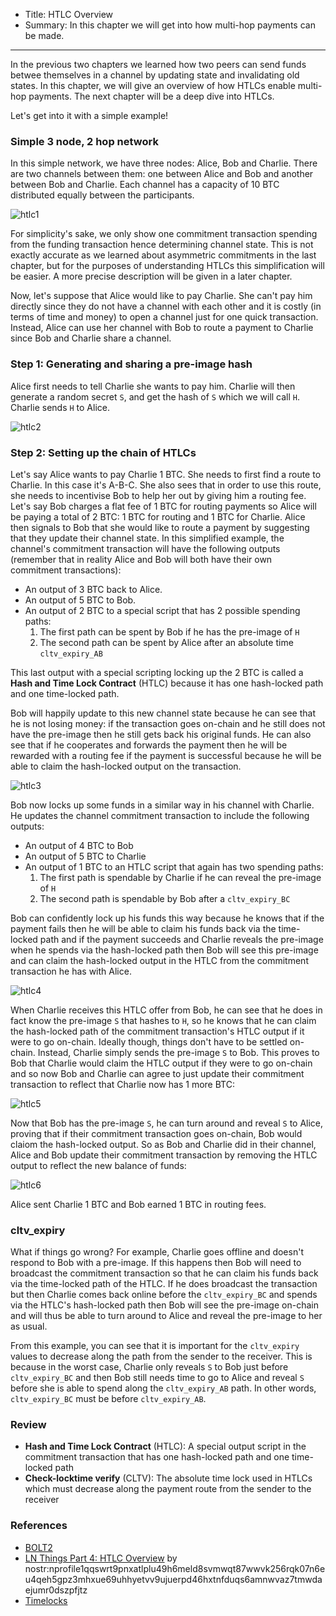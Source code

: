 - Title: HTLC Overview
- Summary: In this chapter we will get into how multi-hop payments can be made. 

---


In the previous two chapters we learned how two peers can send funds betwee themselves in a channel by updating state and invalidating old states. In this chapter, we will give an overview of how HTLCs enable multi-hop payments. The next chapter will be a deep dive into HTLCs. 

Let's get into it with a simple example!

### Simple 3 node, 2 hop network

In this simple network, we have three nodes: Alice, Bob and Charlie. There are two channels between them: one between Alice and Bob and another between Bob and Charlie. Each channel has a capacity of 10 BTC distributed equally between the participants. 

![htlc1](https://cdn.satellite.earth/16142449f2ce9a04f17706b70711898057dd09a29008383d796e308d0fd29ea1.png)

For simplicity's sake, we only show one commitment transaction spending from the funding transaction hence determining channel state. This is not exactly accurate as we learned about asymmetric commitments in the last chapter, but for the purposes of understanding HTLCs this simplification will be easier. A more precise description will be given in a later chapter. 

Now, let's suppose that Alice would like to pay Charlie. She can't pay him directly since they do not have a channel with each other and it is costly (in terms of time and money) to open a channel just for one quick transaction. Instead, Alice can use her channel with Bob to route a payment to Charlie since Bob and Charlie share a channel. 

### Step 1: Generating and sharing a pre-image hash

Alice first needs to tell Charlie she wants to pay him. Charlie will then generate a random secret `S`, and get the hash of `S` which we will call `H`. Charlie sends `H` to Alice. 

![htlc2](https://cdn.satellite.earth/7a323b6bd0a8587b137396c9f1a5ff7520a9361138281899a7fc3bd72bb17eba.png)

### Step 2: Setting up the chain of HTLCs

Let's say Alice wants to pay Charlie 1 BTC. She needs to first find a route to Charlie. In this case it's A-B-C. She also sees that in order to use this route, she needs to incentivise Bob to help her out by giving him a routing fee. Let's say Bob charges a flat fee of 1 BTC for routing payments so Alice will be paying a total of 2 BTC: 1 BTC for routing and 1 BTC for Charlie. Alice then signals to Bob that she would like to route a payment by suggesting that they update their channel state. In this simplified example, the channel's commitment transaction will have the following outputs (remember that in reality Alice and Bob will both have their own commitment transactions): 

- An output of 3 BTC back to Alice.
- An output of 5 BTC to Bob. 
- An output of 2 BTC to a special script that has 2 possible spending paths:
    1. The first path can be spent by Bob if he has the pre-image of `H`
    2. The second path can be spent by Alice after an absolute time `cltv_expiry_AB`

This last output with a special scripting locking up the 2 BTC is called a **Hash and Time Lock Contract** (HTLC) because it has one hash-locked path and one time-locked path. 

Bob will happily update to this new channel state because he can see that he is not losing money: if the transaction goes on-chain and he still does not have the pre-image then he still gets back his original funds. He can also see that if he cooperates and forwards the payment then he will be rewarded with a routing fee if the payment is successful because he will be able to claim the hash-locked output on the transaction. 

![htlc3](https://cdn.satellite.earth/95dbdad0c70c9651a80846b72628bbe0c83759919bd0aec4a12fa8cc8400663f.png)

Bob now locks up some funds in a similar way in his channel with Charlie. He updates the channel commitment transaction to include the following outputs:

- An output of 4 BTC to Bob
- An output of 5 BTC to Charlie
- An output of 1 BTC to an HTLC script that again has two spending paths:
    1. The first path is spendable by Charlie if he can reveal the pre-image of `H`
    2. The second path is spendable by Bob after a `cltv_expiry_BC`

Bob can confidently lock up his funds this way because he knows that if the payment fails then he will be able to claim his funds back via the time-locked path and if the payment succeeds and Charlie reveals the pre-image when he spends via the hash-locked path then Bob will see this pre-image and can claim the hash-locked output in the HTLC from the commitment transaction he has with Alice. 

![htlc4](https://cdn.satellite.earth/3f59248f1779851a143bd7dc4d9f2808b5da0a67f6a20971489adfd8824813d5.png)

When Charlie receives this HTLC offer from Bob, he can see that he does in fact know the pre-image `S` that hashes to `H`, so he knows that he can claim the hash-locked path of the commitment transaction's HTLC output if it were to go on-chain. Ideally though, things don't have to be settled on-chain. Instead, Charlie simply sends the pre-image `S` to Bob. This proves to Bob that Charlie would claim the HTLC output if they were to go on-chain and so now Bob and Charlie can agree to just update their commitment transaction to reflect that Charlie now has 1 more BTC: 

![htlc5](https://cdn.satellite.earth/78932ebe5a51999e7d2d9d9312bdc7b01c9f742bc5d5559f9f5f9ba042c2acbc.png)

Now that Bob has the pre-image `S`, he can turn around and reveal `S` to Alice, proving that if their commitment transaction goes on-chain, Bob would claiom the hash-locked output. So as Bob and Charlie did in their channel, Alice and Bob update their commitment transaction by removing the HTLC output to reflect the new balance of funds:

![htlc6](https://cdn.satellite.earth/bc24877e3f56f54cfaa2ed1779d46a5cde9ca75cd3422a79d22945b54fbe1b44.png)

Alice sent Charlie 1 BTC and Bob earned 1 BTC in routing fees. 

### cltv_expiry

What if things go wrong? For example, Charlie goes offline and doesn't respond to Bob with a pre-image. If this happens then Bob will need to broadcast the commitment transaction so that he can claim his funds back via the time-locked path of the HTLC. If he does broadcast the transaction but then Charlie comes back online before the `cltv_expiry_BC` and spends via the HTLC's hash-locked path then Bob will see the pre-image on-chain and will thus be able to turn around to Alice and reveal the pre-image to her as usual. 

From this example, you can see that it is important for the `cltv_expiry` values to decrease along the path from the sender to the receiver. This is because in the worst case, Charlie only reveals `S` to Bob just before `cltv_expiry_BC` and then Bob still needs time to go to Alice and reveal `S` before she is able to spend along the `cltv_expiry_AB` path. In other words, `cltv_expiry_BC` must be before `cltv_expiry_AB`. 

### Review

- **Hash and Time Lock Contract** (HTLC): A special output script in the commitment transaction that has one hash-locked path and one time-locked path
- **Check-locktime verify** (CLTV): The absolute time lock used in HTLCs which must decrease along the payment route from the sender to the receiver

### References
- [BOLT2](https://github.com/lightning/bolts/blob/master/02-peer-protocol.md#normal-operation)
- [LN Things Part 4: HTLC Overview](https://ellemouton.com/posts/htlc/) by nostr:nprofile1qqswrt9pnxatlplu49h6meld8svmwqt87wwvk256rqk07n6eu4qeh5gpz3mhxue69uhhyetvv9ujuerpd46hxtnfduqs6amnwvaz7tmwdaejumr0dszpfjtz
- [Timelocks](https://docs.lightning.engineering/the-lightning-network/multihop-payments/timelocks)
